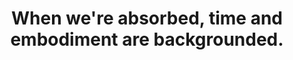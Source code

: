 ---
title: When we're absorbed, time and embodiment are backgrounded.
tags: human experience nondual
collapse: true
---
